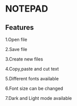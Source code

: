 # NOTEPAD
## Features
1.Open file

2.Save file

3.Create new files 

4.Copy,paste and cut text

5.Different fonts available

6.Font size can be changed

7.Dark and Light mode available 

